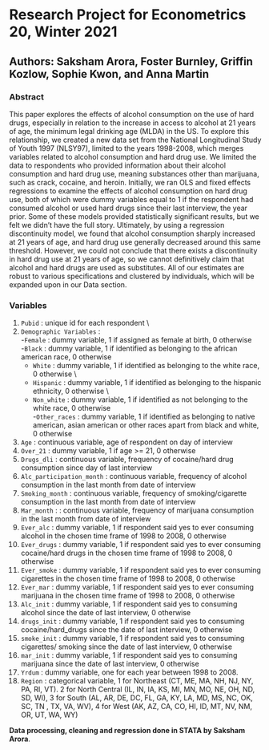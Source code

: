 # Research Project for Econometrics 20, Winter 2021

## Authors: Saksham Arora, Foster Burnley, Griffin Kozlow, Sophie Kwon, and Anna Martin

### Abstract 
This paper explores the effects of alcohol consumption on the use of hard drugs, especially in relation to the increase in access to alcohol at 21 years of age, the minimum legal drinking age (MLDA) in the US. To explore this relationship, we created a new data set from the National Longitudinal Study of Youth 1997 (NLSY97), limited to the years 1998-2008, which merges variables related to alcohol consumption and hard drug use. We limited the data to respondents who provided information about their alcohol consumption and hard drug use, meaning substances other than marijuana, such as crack, cocaine, and heroin. Initially, we ran OLS and fixed effects regressions to examine the effects of alcohol consumption on hard drug use, both of which were dummy variables equal to 1 if the respondent had consumed alcohol or used hard drugs since their last interview, the year prior. Some of these models provided statistically significant results, but we felt we didn’t have the full story. Ultimately, by using a regression discontinuity model, we found that alcohol consumption sharply increased at 21 years of age, and hard drug use generally decreased around this same threshold. However, we could not conclude that there exists a discontinuity in hard drug use at 21 years of age, so we cannot definitively claim that alcohol and hard drugs are used as substitutes. All of our estimates are robust to various specifications and clustered by individuals, which will be expanded upon in our Data section.

### Variables
1. `Pubid` : unique id for each respondent \
2. `Demographic Variables` : \
    -`Female` : dummy variable, 1 if assigned as female at birth, 0 otherwise \
    -`Black` : dummy variable, 1 if identified as belonging to the african american race, 0 otherwise 
    - `White` : dummy variable, 1 if identified as belonging to the white race, 0 otherwise \
    - `Hispanic` : dummy variable, 1 if identified as belonging to the hispanic ethnicity, 0 otherwise \
    - `Non_white` : dummy variable, 1 if identified as not belonging to the white race, 0 otherwise \
    -`Other_races` : dummy variable, 1 if identified as belonging to native american, asian american or other races apart from black and white, 0 otherwise 
3. `Age` : continuous variable, age of respondent on day of interview 
4. `Over_21` : dummy variable, 1 if age >= 21, 0 otherwise 
5. `Drugs_dli` : continuous variable, frequency of cocaine/hard drug consumption since day of last interview
6. `Alc_participation_month` : continuous variable, frequency of alcohol consumption in the last month from date of interview 
7. `Smoking_month` : continuous variable, frequency of smoking/cigarette consumption in the last month from date of interview 
8. `Mar_month` : : continuous variable, frequency of marijuana consumption in the last month from date of interview 
9. `Ever_alc` : dummy variable, 1 if respondent said yes to ever consuming alcohol in the chosen time frame of 1998 to 2008, 0 otherwise
10. `Ever_drugs` : dummy variable, 1 if respondent said yes to ever consuming cocaine/hard drugs in the chosen time frame of 1998 to 2008, 0 otherwise
11. `Ever_smoke` : dummy variable, 1 if respondent said yes to ever consuming cigarettes in the chosen time frame of 1998 to 2008, 0 otherwise
12. `Ever_mar` : dummy variable, 1 if respondent said yes to ever consuming marijuana in the chosen time frame of 1998 to 2008, 0 otherwise
13. `Alc_init` : dummy variable, 1 if respondent said yes to consuming alcohol since the date of last interview, 0 otherwise 
14. `drugs_init` : dummy variable, 1 if respondent said yes to consuming cocaine/hard_drugs  since the date of last interview, 0 otherwise 
15. `smoke_init` : dummy variable, 1 if respondent said yes to consuming cigarettes/ smoking since the date of last interview, 0 otherwise 
16. `mar_init` : dummy variable, 1 if respondent said yes to consuming marijuana since the date of last interview, 0 otherwise 
17. `Yrdum` : dummy variable, one for each year between 1998 to 2008.
18. `Region` : categorical variable, 1 for  Northeast (CT, ME, MA, NH, NJ, NY, PA, RI, VT). 2 for North Central (IL, IN, IA, KS, MI, MN, MO, NE, OH, ND, SD, WI), 3 for South (AL, AR, DE, DC, FL, GA, KY, LA, MD, MS, NC, OK, SC, TN , TX, VA, WV), 4 for West (AK, AZ, CA, CO, HI, ID, MT, NV, NM, OR, UT, WA, WY)

**Data processing, cleaning and regression done in STATA by Saksham Arora**.